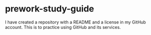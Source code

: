 # prework-study-guide
I have created a repository with a README and a license in my GitHub account. This is to practice using GitHub and its services.
